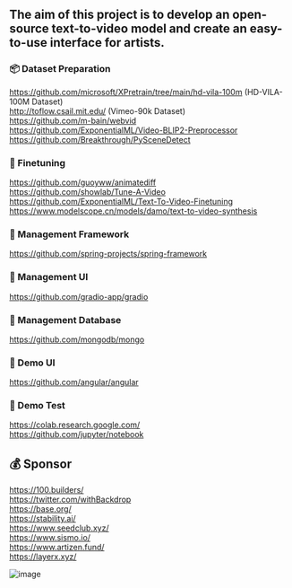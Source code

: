 ## The aim of this project is to develop an open-source text-to-video model and create an easy-to-use interface for artists.

### 📦 Dataset Preparation
https://github.com/microsoft/XPretrain/tree/main/hd-vila-100m (HD-VILA-100M Dataset) <br />
http://toflow.csail.mit.edu/ (Vimeo-90k Dataset) <br /> 
https://github.com/m-bain/webvid <br />
https://github.com/ExponentialML/Video-BLIP2-Preprocessor <br />
https://github.com/Breakthrough/PySceneDetect <br />

### 🍱 Finetuning
https://github.com/guoyww/animatediff <br />
https://github.com/showlab/Tune-A-Video <br />
https://github.com/ExponentialML/Text-To-Video-Finetuning <br />
https://www.modelscope.cn/models/damo/text-to-video-synthesis <br />

### 📅 Management Framework
https://github.com/spring-projects/spring-framework

### 📅 Management UI
https://github.com/gradio-app/gradio

### 📅 Management Database
https://github.com/mongodb/mongo

### 🎴 Demo UI
https://github.com/angular/angular

### 🎴 Demo Test
https://colab.research.google.com/ <br />
https://github.com/jupyter/notebook <br />

## 💰 Sponsor
https://100.builders/ <br />
https://twitter.com/withBackdrop <br />
https://base.org/ <br />
https://stability.ai/ <br />
https://www.seedclub.xyz/ <br />
https://www.sismo.io/ <br />
https://www.artizen.fund/ <br />
https://layerx.xyz/ <br />

![image](https://github.com/camenduru/text-to-video-model/assets/54370274/32668c38-305f-4697-9c4b-17f9826fc25c)
